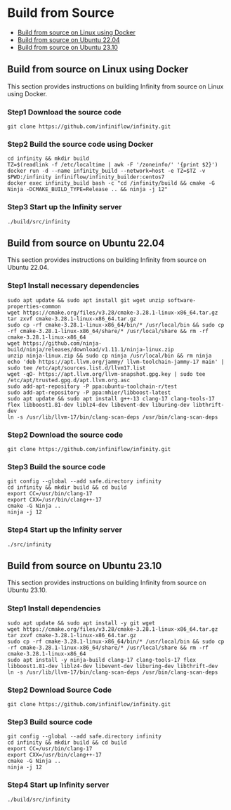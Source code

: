 # Build from Source

- [Build from source on Linux using Docker](#build-from-source-on-linux-using-docker)
- [Build from source on Ubuntu 22.04](#build-from-source-on-ubuntu-2204)
- [Build from source on Ubuntu 23.10](#build-from-source-on-ubuntu-2310)

## Build from source on Linux using Docker

This section provides instructions on building Infinity from source on Linux using Docker.

### Step1 Download the source code

```shell
git clone https://github.com/infiniflow/infinity.git
```

### Step2 Build the source code using Docker

```shell
cd infinity && mkdir build
TZ=$(readlink -f /etc/localtime | awk -F '/zoneinfo/' '{print $2}')
docker run -d --name infinity_build --network=host -e TZ=$TZ -v $PWD:/infinity infiniflow/infinity_builder:centos7
docker exec infinity_build bash -c "cd /infinity/build && cmake -G Ninja -DCMAKE_BUILD_TYPE=Release .. && ninja -j 12"
```

### Step3 Start up the Infinity server

```shell
./build/src/infinity
```

## Build from source on Ubuntu 22.04

This section provides instructions on building Infinity from source on Ubuntu 22.04.

### Step1 Install necessary dependencies

```shell
sudo apt update && sudo apt install git wget unzip software-properties-common
wget https://cmake.org/files/v3.28/cmake-3.28.1-linux-x86_64.tar.gz
tar zxvf cmake-3.28.1-linux-x86_64.tar.gz
sudo cp -rf cmake-3.28.1-linux-x86_64/bin/* /usr/local/bin && sudo cp -rf cmake-3.28.1-linux-x86_64/share/* /usr/local/share && rm -rf cmake-3.28.1-linux-x86_64
wget https://github.com/ninja-build/ninja/releases/download/v1.11.1/ninja-linux.zip
unzip ninja-linux.zip && sudo cp ninja /usr/local/bin && rm ninja
echo 'deb https://apt.llvm.org/jammy/ llvm-toolchain-jammy-17 main' | sudo tee /etc/apt/sources.list.d/llvm17.list
wget -qO- https://apt.llvm.org/llvm-snapshot.gpg.key | sudo tee /etc/apt/trusted.gpg.d/apt.llvm.org.asc
sudo add-apt-repository -P ppa:ubuntu-toolchain-r/test
sudo add-apt-repository -P ppa:mhier/libboost-latest
sudo apt update && sudo apt install g++-13 clang-17 clang-tools-17 flex libboost1.81-dev liblz4-dev libevent-dev liburing-dev libthrift-dev
ln -s /usr/lib/llvm-17/bin/clang-scan-deps /usr/bin/clang-scan-deps
```

### Step2 Download the source code

```shell
git clone https://github.com/infiniflow/infinity.git
```

### Step3 Build the source code

```shell
git config --global --add safe.directory infinity
cd infinity && mkdir build && cd build
export CC=/usr/bin/clang-17
export CXX=/usr/bin/clang++-17
cmake -G Ninja ..
ninja -j 12
```

### Step4 Start up the Infinity server

```shell
./src/infinity
```


## Build from source on Ubuntu 23.10

This section provides instructions on building Infinity from source on Ubuntu 23.10.

### Step1 Install dependencies

```shell
sudo apt update && sudo apt install -y git wget
wget https://cmake.org/files/v3.28/cmake-3.28.1-linux-x86_64.tar.gz
tar zxvf cmake-3.28.1-linux-x86_64.tar.gz
sudo cp -rf cmake-3.28.1-linux-x86_64/bin/* /usr/local/bin && sudo cp -rf cmake-3.28.1-linux-x86_64/share/* /usr/local/share && rm -rf cmake-3.28.1-linux-x86_64
sudo apt install -y ninja-build clang-17 clang-tools-17 flex libboost1.81-dev liblz4-dev libevent-dev liburing-dev libthrift-dev
ln -s /usr/lib/llvm-17/bin/clang-scan-deps /usr/bin/clang-scan-deps
```

### Step2 Download Source Code

```shell
git clone https://github.com/infiniflow/infinity.git
```

### Step3 Build source code

```shell
git config --global --add safe.directory infinity
cd infinity && mkdir build && cd build
export CC=/usr/bin/clang-17
export CXX=/usr/bin/clang++-17
cmake -G Ninja ..
ninja -j 12
```

### Step4 Start up Infinity server

```shell
./build/src/infinity
```
